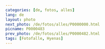 ```yaml
---
categories: [de, fotos, alles]
lang: de
layout: photo
next_photo: /de/fotos/alles/P0000000.html
picname: P0000483
prev_photo: /de/fotos/alles/P0000482.html
tags: [Fotofalle, Hyenas]
---
```

